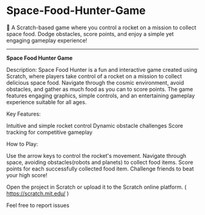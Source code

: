 # Space-Food-Hunter-Game
🚀 A Scratch-based game where you control a rocket on a mission to collect space food. Dodge obstacles, score points, and enjoy a simple yet engaging gameplay experience!



-------------------------------------------------------------------------------------------------------------------------------------------------------------------

**Space Food Hunter Game**


Description:
Space Food Hunter is a fun and interactive game created using Scratch, where players take control of a rocket on a mission to collect delicious space food. Navigate through the cosmic environment, avoid obstacles, and gather as much food as you can to score points. The game features engaging graphics, simple controls, and an entertaining gameplay experience suitable for all ages.

Key Features:

Intuitive and simple rocket control
Dynamic obstacle challenges
Score tracking for competitive gameplay


How to Play:

Use the arrow keys to control the rocket's movement.
Navigate through space, avoiding obstacles(robots and planets) to collect food items.
Score points for each successfully collected food item.
Challenge friends to beat your high score!



Open the project in Scratch or upload it to the Scratch online platform.  ( https://scratch.mit.edu/ )

Feel free to report issues
